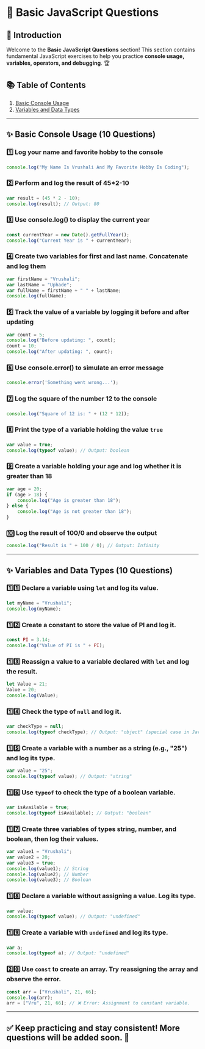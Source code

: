 # 📝 Basic JavaScript Questions

## 📌 Introduction
Welcome to the **Basic JavaScript Questions** section! This section contains fundamental JavaScript exercises to help you practice **console usage, variables, operators, and debugging**. 🏆

## 📚 Table of Contents
1. [Basic Console Usage](#basic-console-usage)
2. [Variables and Data Types](#Variables-and-Data-Types)
---

## ✨ Basic Console Usage (10 Questions)

### 1️⃣ Log your name and favorite hobby to the console
```javascript
console.log("My Name Is Vrushali And My Favorite Hobby Is Coding");
```

### 2️⃣ Perform and log the result of 45*2-10
```javascript
var result = (45 * 2 - 10);
console.log(result); // Output: 80
```

### 3️⃣ Use console.log() to display the current year
```javascript
const currentYear = new Date().getFullYear();
console.log("Current Year is " + currentYear);
```

### 4️⃣ Create two variables for first and last name. Concatenate and log them
```javascript
var firstName = "Vrushali";
var lastName = "Uphade";
var fullName = firstName + " " + lastName;
console.log(fullName);
```

### 5️⃣ Track the value of a variable by logging it before and after updating
```javascript
var count = 5;
console.log("Before updating: ", count);
count = 10;
console.log("After updating: ", count);
```

### 6️⃣ Use console.error() to simulate an error message
```javascript
console.error('Something went wrong...');
```

### 7️⃣ Log the square of the number 12 to the console
```javascript
console.log("Square of 12 is: " + (12 * 12));
```

### 8️⃣ Print the type of a variable holding the value `true`
```javascript
var value = true;
console.log(typeof value); // Output: boolean
```

### 9️⃣ Create a variable holding your age and log whether it is greater than 18
```javascript
var age = 20;
if (age > 18) {
    console.log("Age is greater than 18");  
} else {
    console.log("Age is not greater than 18");
}
```

### 🔟 Log the result of 100/0 and observe the output
```javascript
console.log("Result is " + 100 / 0); // Output: Infinity
```
---
## ✨ Variables and Data Types (10 Questions)

### 1️⃣1️⃣ Declare a variable using `let` and log its value.
```js
let myName = "Vrushali";
console.log(myName);
```

### 1️⃣2️⃣ Create a constant to store the value of PI and log it.
```js
const PI = 3.14;
console.log("Value of PI is " + PI);
```

### 1️⃣3️⃣ Reassign a value to a variable declared with `let` and log the result.
```js
let Value = 21;
Value = 20;
console.log(Value);
```

### 1️⃣4️⃣ Check the type of `null` and log it.
```js
var checkType = null;
console.log(typeof checkType); // Output: "object" (special case in JavaScript)
```

### 1️⃣5️⃣ Create a variable with a number as a string (e.g., "25") and log its type.
```js
var value = "25";
console.log(typeof value); // Output: "string"
```

### 1️⃣6️⃣ Use `typeof` to check the type of a boolean variable.
```js
var isAvailable = true;
console.log(typeof isAvailable); // Output: "boolean"
```

### 1️⃣7️⃣ Create three variables of types string, number, and boolean, then log their values.
```js
var value1 = "Vrushali";
var value2 = 20;
var value3 = true;
console.log(value1); // String
console.log(value2); // Number
console.log(value3); // Boolean
```

### 1️⃣8️⃣ Declare a variable without assigning a value. Log its type.
```js
var value;
console.log(typeof value); // Output: "undefined"
```

### 1️⃣9️⃣ Create a variable with `undefined` and log its type.
```js
var a;
console.log(typeof a); // Output: "undefined"
```

### 2️⃣0️⃣ Use `const` to create an array. Try reassigning the array and observe the error.
```js
const arr = ["Vrushali", 21, 66];
console.log(arr);
arr = ["Vru", 21, 66]; // ❌ Error: Assignment to constant variable.
```

---

✅ Keep practicing and stay consistent! More questions will be added soon. 🚀
---
